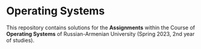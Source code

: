 # Operating Systems
This repository contains solutions for the **Assignments** within the Course of **Operating Systems** of Russian-Armenian University (Spring 2023, 2nd year of studies).
